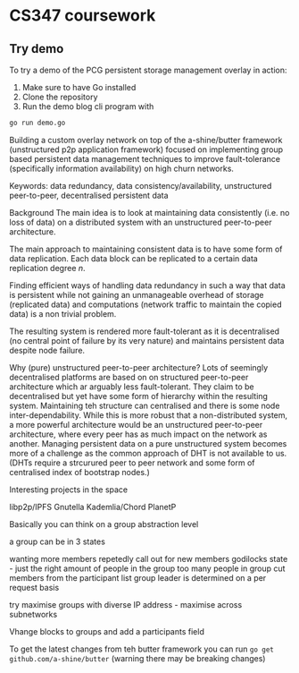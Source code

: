 # CS347 coursework

## Try demo
To try a demo of the PCG persistent storage management overlay in action:
1. Make sure to have Go installed
2. Clone the repository
3. Run the demo blog cli program with
`````bash
go run demo.go
`````

Building a custom overlay network on top of the a-shine/butter framework (unstructured p2p application framework) focused on implementing group based persistent data management techniques to improve fault-tolerance (specifically information availability) on high churn networks.

Keywords: data redundancy, data consistency/availability, unstructured peer-to-peer, decentralised persistent data

Background The main idea is to look at maintaining data consistently (i.e. no loss of data) on a distributed system with an unstructured peer-to-peer architecture.

The main approach to maintaining consistent data is to have some form of data replication. Each data block can be replicated to a certain data replication degree $n$.

Finding efficient ways of handling data redundancy in such a way that data is persistent while not gaining an unmanageable overhead of storage (replicated data) and computations (network traffic to maintain the copied data) is a non trivial problem.

The resulting system is rendered more fault-tolerant as it is decentralised (no central point of failure by its very nature) and maintains persistent data despite node failure.

Why (pure) unstructured peer-to-peer architecture? Lots of seemingly decentralised platforms are based on on structured peer-to-peer architecture which ar arguably less fault-tolerant. They claim to be decentralised but yet have some form of hierarchy within the resulting system. Maintaining teh structure can centralised and there is some node inter-dependability. While this is more robust that a non-distributed system, a more powerful architecture would be an unstructured peer-to-peer architecture, where every peer has as much impact on the network as another. Managing persistent data on a pure unstructured system becomes more of a challenge as the common approach of DHT is not available to us. (DHTs require a strcurured peer to peer network and some form of centralised index of bootstrap nodes.)

Interesting projects in the space

libp2p/IPFS Gnutella Kademlia/Chord PlanetP

Basically you can think on a group abstraction level

a group can be in 3 states

wanting more members
repetedly call out for new members
godilocks state - just the right amount of people in the group
too many people in group
cut members from the participant list
group leader is determined on a per request basis

try maximise groups with diverse IP address - maximise across subnetworks

Vhange blocks to groups and add a participants field

To get the latest changes from teh butter framework you can run `go get github.com/a-shine/butter` (warning there may be breaking changes)